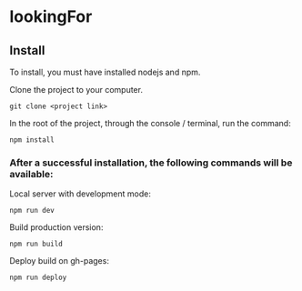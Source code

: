 # lookingFor

## Install
To install, you must have installed nodejs and npm.

Clone the project to your computer.

    git clone <project link>

In the root of the project, through the console / terminal, run the command:

    npm install
### After a successful installation, the following commands will be available:
Local server with development mode:

    npm run dev
Build production version:

    npm run build
Deploy build on gh-pages:
  
    npm run deploy
